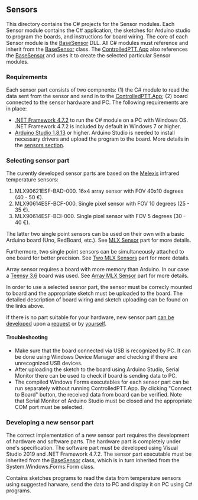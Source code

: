 ## Sensors

This directory contains the C# projects for the Sensor modules. Each Sensor module contains the C# application, the sketches for Arduino studio to program the boards, and instructions for board wiring. The core of each Sensor module is the [BaseSensor](./BaseSensor) DLL. All C# modules must reference and inherit from the [BaseSensor](./BaseSensor) class. The [ControlledPTT.App](../App) also references the [BaseSensor](./BaseSensor) and uses it to create the selected particular Sensor modules. 

### Requirements

Each sensor part consists of two compnents: (1) the C# module to read the data sent from the sensor and send in to the [ControlledPTT.App](../App); (2) board connected to the sensor hardware and PC. The following requirements are in place:

- [.NET Framework 4.7.2](https://dotnet.microsoft.com/download/dotnet-framework/net472) to run the C# module on a PC with Windows OS. .NET Framework 4.7.2 is included by default in Windows 7 or higher.
- [Arduino Studio 1.8.13](https://www.arduino.cc/en/software) or higher. Arduino Studio is needed to install necessary drivers and upload the program to the board. More details in the [sensors section](#selecting-sensor-part).

### Selecting sensor part

The curently developed sensor parts are based on the [Melexis](https://www.melexis.com/en) infrared temperature sensors:
1. MLX90621ESF-BAD-000. 16x4  array sensor with FOV 40x10 degrees (40 - 50 €).
2. MLX90614ESF-BCF-000. Single pixel sensor with FOV 10 degrees (25 - 35 €).
3. MLX90614ESF-BCI-000. Single pixel sensor with FOV 5 degrees (30 - 40 €).

The latter two single point sensors can be used on their own with a basic Arduino board (Uno, RedBoard, etc.). See [MLX Sensor](./Sensors/MLXSensor) part for more details. 

Furthermore, two single point sensors can be simultaneously attached to one board for better precision. See [Two MLX Sensors](./Sensors/TwoMLXSensors) part for more details. 

Array sensor requires a board with more memory than Arduino. In our case a [Teensy 3.6](https://www.pjrc.com/teensy/) board was used. See [Array MLX Sensor](./Sensors/ArrayMLXSensor) part for more details.

In order to use a selected sesnor part, the sensor must be correcly mounted to board and the appropriate sketch must be uploaded to the board. The detailed description of board wiring and sketch uploading can be found on the links above.

If there is no part suitable for your hardware, new sensor part [can be developed](#developing-a-new-sensor-part) upon a [request](mailto:konstantin.tamarov@uef.fi) or by [yourself](#development). 

#### Troubleshooting

- Make sure that the board connected via USB is recognized by PC. It can be done using Windows Device Manager and checking if there are unrecognized USB devices.
- After uploading the sketch to the board using Arduino Studio, Serial Monitor there can be used to check if board is sending data to PC.
- The compiled Windows Forms executables for each sensor part can be run separately without running ControlledPTT.App. By clicking "Connect to Board" button, the received data from board can be verified. Note that Serial Monitor of Arduino Studio must be closed and the appropriate COM port must be selected.

### Developing a new sensor part

The correct implementation of a new sensor part requires the development of hardware and software parts. The hardware part is completely under one's specification. The software part must be developed using Visual Studio 2019 and .NET Framework 4.7.2. The sensor part executable must be inherited from the [BaseSensor](./Sensors/BaseSensor) class, which is in turn inherited from the System.Windows.Forms.Form class.

Contains sketches programs to read the data from temperature sensors using suggested harware, send the data to PC and display it on PC using C# programs.